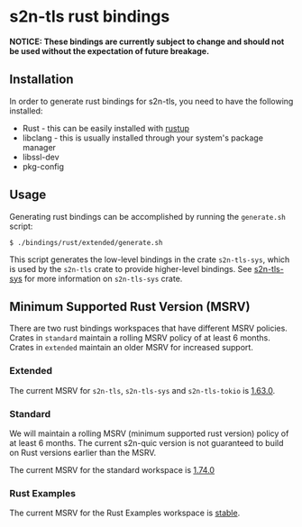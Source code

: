 # s2n-tls rust bindings

**NOTICE: These bindings are currently subject to change and should not be used without the expectation
of future breakage.**

## Installation

In order to generate rust bindings for s2n-tls, you need to have the following installed:

* Rust - this can be easily installed with [rustup](https://rustup.rs/)
* libclang - this is usually installed through your system's package manager
* libssl-dev
* pkg-config

## Usage

Generating rust bindings can be accomplished by running the `generate.sh` script:

```
$ ./bindings/rust/extended/generate.sh
```

This script generates the low-level bindings in the crate `s2n-tls-sys`, which is used by the `s2n-tls` crate to provide higher-level bindings.
See [s2n-tls-sys](https://github.com/aws/s2n-tls/blob/main/bindings/rust/s2n-tls-sys/README.md) for more information on `s2n-tls-sys` crate.

## Minimum Supported Rust Version (MSRV)

There are two rust bindings workspaces that have different MSRV policies. Crates in `standard` maintain a rolling MSRV policy of at least 6 months. Crates in `extended` maintain an older MSRV for increased support.

### Extended

The current MSRV for `s2n-tls`, `s2n-tls-sys` and `s2n-tls-tokio` is [1.63.0](https://releases.rs/docs/1.63.0/).

### Standard

We will maintain a rolling MSRV (minimum supported rust version) policy of at least 6 months. The current s2n-quic version is not guaranteed to build on Rust versions earlier than the MSRV.

The current MSRV for the standard workspace is [1.74.0](https://releases.rs/docs/1.74.0/)

### Rust Examples

The current MSRV for the Rust Examples workspace is [stable](https://releases.rs/).




